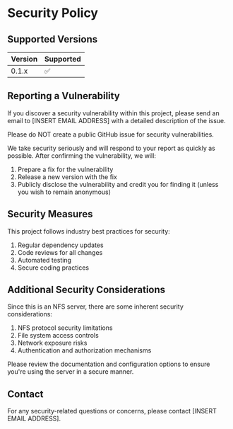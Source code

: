 # Security Policy

## Supported Versions

| Version | Supported          |
| ------- | ------------------ |
| 0.1.x   | :white_check_mark: |

## Reporting a Vulnerability

If you discover a security vulnerability within this project, please send an email to [INSERT EMAIL ADDRESS] with a detailed description of the issue.

Please do NOT create a public GitHub issue for security vulnerabilities.

We take security seriously and will respond to your report as quickly as possible. After confirming the vulnerability, we will:

1. Prepare a fix for the vulnerability
2. Release a new version with the fix
3. Publicly disclose the vulnerability and credit you for finding it (unless you wish to remain anonymous)

## Security Measures

This project follows industry best practices for security:

1. Regular dependency updates
2. Code reviews for all changes
3. Automated testing
4. Secure coding practices

## Additional Security Considerations

Since this is an NFS server, there are some inherent security considerations:

1. NFS protocol security limitations
2. File system access controls
3. Network exposure risks
4. Authentication and authorization mechanisms

Please review the documentation and configuration options to ensure you're using the server in a secure manner.

## Contact

For any security-related questions or concerns, please contact [INSERT EMAIL ADDRESS].